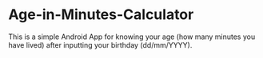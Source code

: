 # Age-in-Minutes-Calculator
This is a simple Android App for knowing your age (how many minutes you have lived) after inputting your birthday (dd/mm/YYYY).
